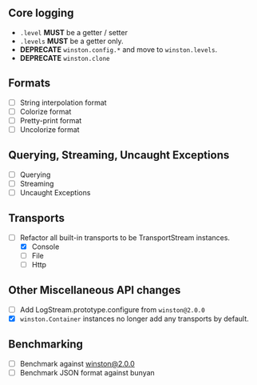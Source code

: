 
## Core logging

- `.level` **MUST** be a getter / setter
- `.levels` **MUST** be a getter only.
- **DEPRECATE** `winston.config.*` and move to `winston.levels`.
- **DEPRECATE** `winston.clone`

## Formats

- [ ] String interpolation format
- [ ] Colorize format
- [ ] Pretty-print format
- [ ] Uncolorize format

## Querying, Streaming, Uncaught Exceptions

- [ ] Querying
- [ ] Streaming
- [ ] Uncaught Exceptions

## Transports

- [ ] Refactor all built-in transports to be TransportStream instances.
  - [x] Console
  - [ ] File
  - [ ] Http

## Other Miscellaneous API changes

- [ ] Add LogStream.prototype.configure from `winston@2.0.0`
- [x] `winston.Container` instances no longer add any transports by default.

## Benchmarking

- [ ] Benchmark against winston@2.0.0
- [ ] Benchmark JSON format against bunyan
